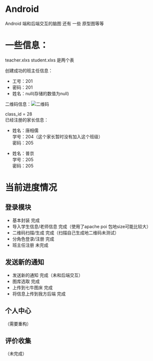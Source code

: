 # Android 

Android 端和后端交互的脑图 还有 一些 原型图等等


# 一些信息：
teacher.xlxs 
student.xlxs
是两个表 

创建成功的班主任信息：
- 工号：201
- 密码：201
- 姓名：null(存储的数值为null)

二维码信息：![二维码](./classid_qrcode)

class_id = 28<br>
已经注册的家长信息：

- 姓名：唐相儒 
<br>学号：204（这个家长暂时没有加入这个班级）
<br>密码：205

- 姓名：普京
<br>学号：205
<br>密码：205

# 当前进度情况


## 登录模块    
- 基本封装                  完成
- 导入学生信息/老师信息       完成（使用了apache poi 包地size可能比较大）
- 二维码扫描/生成            完成（扫描自己生成地二维码未测试）
- 分角色登录/注册            完成
- 班主任注册                未完成

## 发送新的通知
- 发送新的通知               完成（未和后端交互）
- 图库选取                  完成
- 上传到七牛图床              完成
- 将信息上传到我方后端         完成


## 个人中心

（需要重构）


## 评价收集

（未完成）

